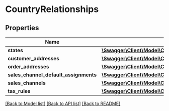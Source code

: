 # CountryRelationships

## Properties
Name | Type | Description | Notes
------------ | ------------- | ------------- | -------------
**states** | [**\Swagger\Client\Model\CountryRelationshipsStates**](CountryRelationshipsStates.md) |  | [optional] 
**customer_addresses** | [**\Swagger\Client\Model\CountryRelationshipsCustomerAddresses**](CountryRelationshipsCustomerAddresses.md) |  | [optional] 
**order_addresses** | [**\Swagger\Client\Model\CountryRelationshipsOrderAddresses**](CountryRelationshipsOrderAddresses.md) |  | [optional] 
**sales_channel_default_assignments** | [**\Swagger\Client\Model\CountryRelationshipsSalesChannelDefaultAssignments**](CountryRelationshipsSalesChannelDefaultAssignments.md) |  | [optional] 
**sales_channels** | [**\Swagger\Client\Model\CountryRelationshipsSalesChannels**](CountryRelationshipsSalesChannels.md) |  | [optional] 
**tax_rules** | [**\Swagger\Client\Model\CountryRelationshipsTaxRules**](CountryRelationshipsTaxRules.md) |  | [optional] 

[[Back to Model list]](../../README.md#documentation-for-models) [[Back to API list]](../../README.md#documentation-for-api-endpoints) [[Back to README]](../../README.md)

